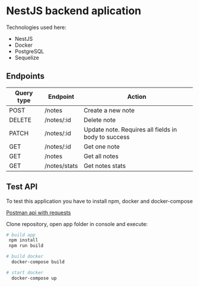 # NestJS backend aplication

<p>Technologies used here:</p>
<ul>
  <li>NestJS</li>
  <li>Docker</li>
  <li>PostgreSQL</li>
  <li>Sequelize</li>
</ul>

## Endpoints

| Query type  | Endpoint | Action |
| ------------- | ------------- | ------------- |
| POST   | /notes  | Create a new note |
| DELETE   | /notes/:id  | Delete note |
| PATCH   | /notes/:id  | Update  note. Requires all fields in body to success |
| GET   | /notes/:id  | Get one note |
| GET   | /notes  | Get all notes |
| GET   | /notes/stats  | Get notes stats |

## Test API

<p>To test this application you have to install npm, docker and docker-compose</p>

<a href="https://www.postman.com/maintenance-cosmonaut-54646592/workspace/todos/request/28621909-5959b277-09f3-40b6-9648-176ba4c14afe">
Postman api with requests
</a>

Clone repository, open app folder in console and execute:
```bash
# build app
 npm install
 npm run build

# build docker
  docker-compose build

# start docker
  docker-compose up
```
